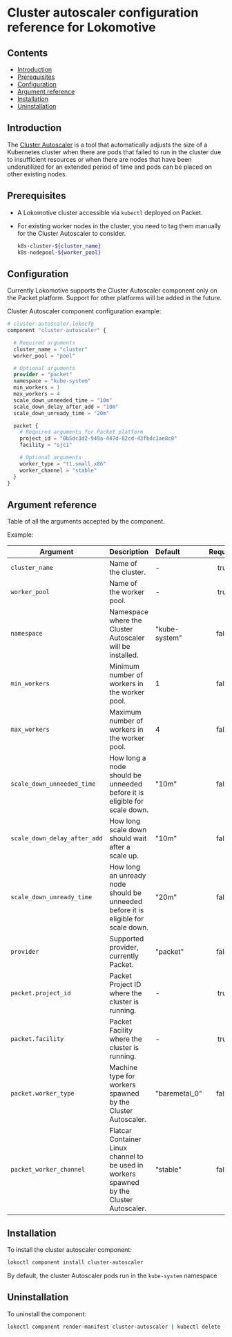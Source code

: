 # Cluster autoscaler configuration reference for Lokomotive

## Contents

* [Introduction](#introduction)
* [Prerequisites](#prerequisites)
* [Configuration](#configuration)
* [Argument reference](#argument-reference)
* [Installation](#installation)
* [Uninstallation](#uninstallation)

## Introduction

The [Cluster Autoscaler](https://github.com/kubernetes/autoscaler/tree/master/cluster-autoscaler) is
a tool that automatically adjusts the size of a Kubernetes cluster when there are pods that failed
to run in the cluster due to insufficient resources or when there are nodes that have been
underutilized for an extended period of time and pods can be placed on other existing nodes.

## Prerequisites

* A Lokomotive cluster accessible via `kubectl` deployed on Packet.

* For existing worker nodes in the cluster, you need to tag them manually for the Cluster Autoscaler
  to consider.

  ```bash
  k8s-cluster-${cluster_name}
  k8s-nodepool-${worker_pool}
  ```

## Configuration

Currently Lokomotive supports the Cluster Autoscaler component only on the Packet platform. Support
for other platforms will be added in the future.

Cluster Autoscaler component configuration example:

```tf
# cluster-autoscaler.lokocfg
component "cluster-autoscaler" {

  # Required arguments
  cluster_name = "cluster"
  worker_pool = "pool"

  # Optional arguments
  provider = "packet"
  namespace = "kube-system"
  min_workers = 1
  max_workers = 4
  scale_down_unneeded_time = "10m"
  scale_down_delay_after_add = "10m"
  scale_down_unready_time = "20m"

  packet {
    # Required arguments for Packet platform
    project_id = "0b5dc3d2-949a-447d-82cd-43fbdc1ae8c0"
    facility = "sjc1"

    # Optional arguments
    worker_type = "t1.small.x86"
    worker_channel = "stable"
  }
}
```

## Argument reference

Table of all the arguments accepted by the component.

Example:

| Argument                     | Description                                                                              | Default       | Required |
|------------------------------|------------------------------------------------------------------------------------------|:--------------|:--------:|
| `cluster_name`               | Name of the  cluster.                                                                    | -             | true     |
| `worker_pool`                | Name of the worker pool.                                                                 | -             | true     |
| `namespace`                  | Namespace where the Cluster Autoscaler will be installed.                                | "kube-system" | false    |
| `min_workers`                | Minimum number of workers in the worker pool.                                            | 1             | false    |
| `max_workers`                | Maximum number of workers in the worker pool.                                            | 4             | false    |
| `scale_down_unneeded_time`   | How long a node should be unneeded before it is eligible for scale down.                 | "10m"         | false    |
| `scale_down_delay_after_add` | How long scale down should wait after a scale up.                                        | "10m"         | false    |
| `scale_down_unready_time`    | How long an unready node should be unneeded before it is eligible for scale down.        | "20m"         | false    |
| `provider`                   | Supported provider, currently Packet.                                                    | "packet"      | false    |
| `packet.project_id`          | Packet Project ID where the cluster is running.                                          | -             | true     |
| `packet.facility`            | Packet Facility where the cluster is running.                                            | -             | true     |
| `packet.worker_type`         | Machine type for workers spawned by the Cluster Autoscaler.                              | "baremetal_0" | false    |
| `packet_worker_channel`      | Flatcar Container Linux channel to be used in workers spawned by the Cluster Autoscaler. | "stable"      | false    |

## Installation

To install the cluster autoscaler component:

```bash
lokoctl component install cluster-autoscaler
```
By default, the cluster Autoscaler pods run in the `kube-system` namespace

## Uninstallation

To uninstall the component:

```bash
lokoctl component render-manifest cluster-autoscaler | kubectl delete -f -
```
